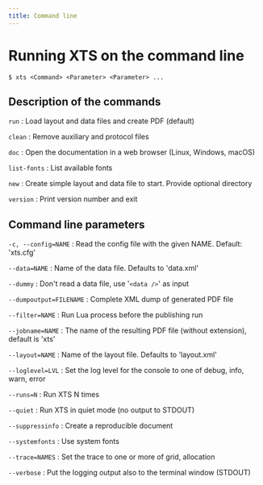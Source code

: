 ```yaml
---
title: Command line
---
```


# Running XTS on the command line

```
$ xts <Command> <Parameter> <Parameter> ...
```

## Description of the commands

`run`
:   Load layout and data files and create PDF (default)

`clean`
:   Remove auxiliary and protocol files

`doc`
:   Open the documentation in a web browser (Linux, Windows, macOS)

`list-fonts`
:    List available fonts

`new`
:    Create simple layout and data file to start. Provide optional directory

`version`
:    Print version number and exit

## Command line parameters


`-c, --config=NAME`
:   Read the config file with the given NAME. Default: 'xts.cfg'

`--data=NAME`
:   Name of the data file. Defaults to 'data.xml'

`--dummy`
:   Don't read a data file, use '`<data />`' as input

`--dumpoutput=FILENAME`
:   Complete XML dump of generated PDF file

`--filter=NAME`
:   Run Lua process before the publishing run

`--jobname=NAME`
:   The name of the resulting PDF file (without extension), default is 'xts'

`--layout=NAME`
:   Name of the layout file. Defaults to 'layout.xml'

`--loglevel=LVL`
:   Set the log level for the console to one of debug, info, warn, error

`--runs=N`
:   Run XTS N times

`--quiet`
:   Run XTS in quiet mode (no output to STDOUT)

`--suppressinfo`
:   Create a reproducible document

`--systemfonts`
:   Use system fonts

`--trace=NAMES`
:   Set the trace to one or more of grid, allocation

`--verbose`
:   Put the logging output also to the terminal window (STDOUT)




